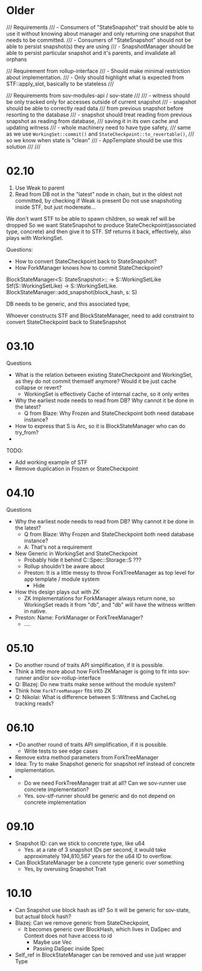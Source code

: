 # Older

/// Requirements
///  - Consumers of "StateSnapshot" trait should be able to use it without knowing about manager and only returning one snapshot that needs to be committed.
///  - Consumers of "StateSnapshot" should not be able to persist snapshot(s) they are using
///  - SnapshotManager should be able to persist particular snapshot and it's parents, and invalidate all orphans


/// Requirement from rollup-interface
///  - Should make minimal restriction about implementation.
///  - Only should highlight what is expected from STF::apply_slot, basically to be stateless
///



/// Requirements from sov-modules-api / sov-state
///
/// - witness should be only tracked only for accesses outside of current snapshot
/// - snapshot should be able to correctly read data
///     from previous snapshot before resorting to the database
/// - snapshot should treat reading from previous snapshot as reading from database,
///     saving it in its own cache and updating witness
/// - whole machinery need to have type safety,
///     same as we use `WorkingSet::commit()` and `StateCheckpoint::to_revertable()`,
///     so we know when state is "clean"
///  - AppTemplate should be use this solution
///
///

# 02.10

1. Use Weak to parent
2. Read from DB not in the "latest" node in chain,
     but in the oldest not committed, by checking if Weak<Parent> is present
    Do not use snapshoting inside STF, but just modereate...

We don't want STF to be able to spawn children, so weak ref will be dropped
So we want StateSnapshot to produce StateCheckpoint(associated type, concrete)
and then give it to STF. Stf returns it back, effectively, also plays with WorkingSet.

Questions:
  - How to convert StateCheckpoint back to StateSnapshot?
  - How ForkManager knows how to commit StateCheckpoint?

BlockStateManager<S: StateSnapshot>:: -> S::WorkingSetLike
Stf(S::WorkingSetLike) -> S::WorkingSetLike.
BlockStateManager::add_snapshot(block_hash, s: S)

DB needs to be generic, and this associated type,

Whoever constructs STF and BlockStateManager, need to add constraint to convert StateCheckpoint back to StateSnapshot


# 03.10


Questions

 - What is the relation between existing StateCheckpoint and WorkingSet, as they do not commit themself anymore? Would it be just cache collapse or revert?
   - WorkingSet is effectively Cache of internal cache, so it only writes
 - Why the earliest node needs to read from DB? Why cannot it be done in the latest?
   - Q from Blaze: Why Frozen and StateCheckpoint both need database instance?
 - How to express that S is Arc<payload>, so it is BlockStateManager who can do try_from?
 - 


TODO:
 - Add working example of STF
 - Remove duplication in Frozen or StateCheckpoint

# 04.10

Questions

- Why the earliest node needs to read from DB? Why cannot it be done in the latest?
    - Q from Blaze: Why Frozen and StateCheckpoint both need database instance?
    - A: That's not a requirement
- New Generic in WorkingSet and StateCheckpoint
  - Probably hide it behind C::Spec::Storage::S ??? 
  - Rollup shouldn't be aware about 
  - Preston: It is a little messy to throw ForkTreeManager as top level for app template / module system
      - Hide  
- How this design plays out with ZK
  - ZK Implementations for ForkManager always return none, so WorkingSet reads it from "db", and "db" will have the witness written in native.
- Preston: Name: ForkManager or ForkTreeManager?
  - ....


# 05.10

 - Do another round of traits API simplification, if it is possible.
 - Think a little more about how ForkTreeManager is going to fit into sov-runner and/or sov-rollup-interface
 - Q: Blazej: Do new traits make sense without the module system?
 - Think how `ForkTreeManager` fits into ZK
 - Q: Nikolai: What is difference between S::Witness and CacheLog tracking reads?


# 06.10

 - +Do another round of traits API simplification, if it is possible.
    - Write tests to see edge cases
 - Remove extra method parameters from ForkTreeManager
 - Idea: Try to make Snapshot generic for snapshot ref instead of concrete implementation.
 - + Do we need ForkTreeManager trait at all? Can we sov-runner use concrete implementation?
   - Yes. sov-stf-runner should be generic and do not depend on concrete implementation

# 09.10

 - Snapshot ID: can we stick to concrete type, like u64
   - Yes. at a rate of 3 snapshot IDs per second, it would take approximately 194,810,567 years for the u64 ID to overflow.
 - Can BlockStateManager be a concrete type generic over something
   - Yes, by overusing Snapshot Trait

# 10.10
 - Can Snapshot use block hash as id? So it will be generic for sov-state, but actual block hash?
 - Blazej: Can we remove generic from StateCheckpoint, 
   - It becomes generic over BlockHash, which lives in DaSpec and Context does not have access to id
     - Maybe use Vec<u8>
     - Passing DaSpec inside Spec
 - Self_ref in BlockStateManager can be removed and use just wrapper Type